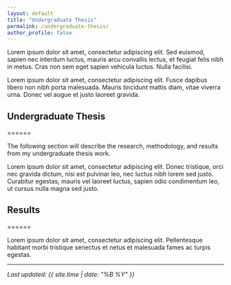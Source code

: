 ```yaml
---
layout: default
title: "Undergraduate Thesis"
permalink: /undergraduate-thesis/
author_profile: false
---
```


Lorem ipsum dolor sit amet, consectetur adipiscing elit. Sed euismod, sapien nec interdum luctus, mauris arcu convallis lectus, et feugiat felis nibh in metus. Cras non sem eget sapien vehicula luctus. Nulla facilisi. 

Lorem ipsum dolor sit amet, consectetur adipiscing elit. Fusce dapibus libero non nibh porta malesuada. Mauris tincidunt mattis diam, vitae viverra urna. Donec vel augue et justo laoreet gravida. 

## Undergraduate Thesis
======

The following section will describe the research, methodology, and results from my undergraduate thesis work. 

Lorem ipsum dolor sit amet, consectetur adipiscing elit. Donec tristique, orci nec gravida dictum, nisi est pulvinar leo, nec luctus nibh lorem sed justo. Curabitur egestas, mauris vel laoreet luctus, sapien odio condimentum leo, ut cursus nulla magna sed justo. 

## Results
======

Lorem ipsum dolor sit amet, consectetur adipiscing elit. Pellentesque habitant morbi tristique senectus et netus et malesuada fames ac turpis egestas.  

---

*Last updated: {{ site.time | date: "%B %Y" }}*
